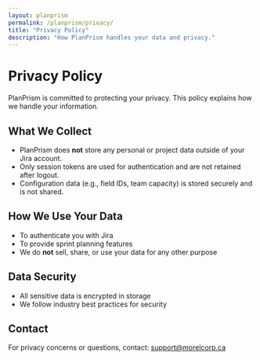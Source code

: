 ```yaml
---
layout: planprism
permalink: /planprism/privacy/
title: "Privacy Policy"
description: "How PlanPrism handles your data and privacy."
---
```


# Privacy Policy

PlanPrism is committed to protecting your privacy. This policy explains how we handle your information.

## What We Collect

- PlanPrism does **not** store any personal or project data outside of your Jira account.
- Only session tokens are used for authentication and are not retained after logout.
- Configuration data (e.g., field IDs, team capacity) is stored securely and is not shared.

## How We Use Your Data

- To authenticate you with Jira
- To provide sprint planning features
- We do **not** sell, share, or use your data for any other purpose

## Data Security

- All sensitive data is encrypted in storage
- We follow industry best practices for security

## Contact

For privacy concerns or questions, contact: [support@morelcorp.ca](mailto:support@morelcorp.ca)
